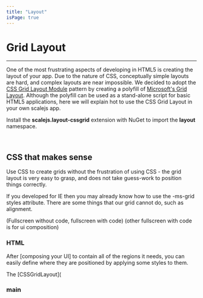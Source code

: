 ```yaml
---
title: "Layout"
isPage: true
---
```


# Grid Layout

<hr>

One of the most frustrating aspects of developing in HTML5 is creating the layout of your app.
Due to the nature of CSS, conceptually simple layouts are hard, and complex layouts are near impossible.
We decided to adopt the [CSS Grid Layout Module](http://www.w3.org/TR/css-grid-1/) pattern by
creating a polyfill of [Microsoft's Grid Layout](http://msdn.microsoft.com/en-us/library/ie/hh673533(v=vs.85).aspx).
Although the polyfill can be used as a stand-alone script for basic HTML5 applications, here we will
explain hot to use the CSS Grid Layout in your own scalejs app.

Install the __scalejs.layout-cssgrid__ extension with NuGet to import the __layout__ namespace.

<br>

## CSS that makes sense

Use CSS to create grids without the frustration of using CSS - the grid layout is very easy to grasp,
and does not take guess-work to position things correctly. 

If you developed for IE then you may already know how to use the -ms-grid styles attribute.
There are some things that our grid cannot do, such as alignment.

(Fullscreen without code, fullscreen with code) (other fullscreen with code is for ui composition)

### HTML

After [composing your UI] to contain all of the regions it needs, you can easily define where they are positioned
by applying some styles to them. 

The [CSSGridLayout](

### main
